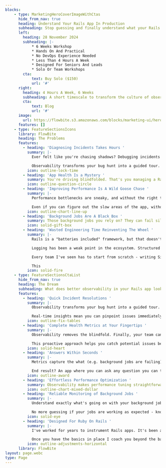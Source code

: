 ```yaml
---
blocks:
    - type: MarketingHeroCoverImageWithCtas
      hide_from_nav: true
      heading: Understand Your Rails App In Production
      subheading: Stop guessing and finally understand what your Rails app is **actually** doing in production.
      left:
        heading: 28 November 2024
        subheading: |-
            * 6 Weeks Workshop
            * Hands On And Practical
            * No DevOps Experience Needed
            * Less Than 4 Hours A Week
            * Designed For Seniors And Leads
            * Solo Or Team Workshops
        cta:
            text: Buy Solo ($150)
            url: '#'
      right:
        heading: 4 Hours A Week, 6 Weeks
        subheading: A short timescale to transform the culture of observability in your team. No DevOps experience needed.
        cta:
            text: Blog
            url: '#'
      image:
        url: https://flowbite.s3.amazonaws.com/blocks/marketing-ui/hero/conference-speaker.jpg
      features: []
    - type: FeatureSectionsIcons
      library: FlowBite
      heading: The Problems
      features:
        - heading: 'Diagnosing Incidents Takes Hours '
          summary: |-
            Ever felt like you're chasing shadows? Debugging incidents without observability is just that. Imagine it's 2 AM - you're squinting at logs trying to figure out why your app just tanked. Not fun, right?

            Observability transforms your bug hunt into a guided tour. No more guesswork, just straight answers. And yes, you can actually sleep peacefully at night.
          icon: outline-lock-time
        - heading: 'App Health Is a Mystery '
          summary: You're driving blindfolded. That's you managing a Rails app without observability. System health? A big question mark. CPU spikes, memory leaks, and you’re none the wiser until your app slows to a crawl—or worse, crashes.
          icon: outline-question-circle
        - heading: 'Improving Performance Is A Wild Goose Chase '
          summary: |-
            Performance bottlenecks are sneaky, and without the right tools, they're nearly invisible. Trying to connect a profiler to a Rails app in production? Good luck with that.

            Even if you can figure out the slow areas of the app, without observability you can't accurately determine why they're slow.
          icon: outline-chart-line-up
        - heading: 'Background Jobs Are A Black Box '
          summary: Those background jobs you rely on? They can fail silently and spectacularly. Without observability, you won’t know until it’s too late. Emails undelivered, reports half-baked—chaos ensues.
          icon: solid-gift-box
        - heading: 'Wasted Engineering Time Reinventing The Wheel '
          summary: |-
            Rails is a "batteries included" framework, but that doesn't seem to apply to observability.

            Logging has been a weak point in the ecosystem. Structured logging is coming in Rails 8, but none of the other observability best practices come out of the box.

            Every team I've seen has to start from scratch - writing Sidekiq middleware, adding metrics, and solving a ton of low level fiddly details.

            This
          icon: solid-fire
    - type: FeatureSectionsCtaList
      hide_from_nav: true
      heading: The Dream
      subheading: What does better observability in your Rails app look like?
      features:
        - heading: 'Quick Incident Resolutions '
          summary: |-
            Observability transforms your bug hunt into a guided tour. With the right tools, you get straight answers instead of guesswork.

            Real-time insights mean you can pinpoint issues immediately and resolve them faster. Say goodbye to sleepless nights and hello to efficient, stress-free debugging.
          icon: outline-fix-tables
        - heading: 'Complete Health Metrics at Your Fingertips '
          summary: |-
            Observability removes the blindfold. Finally, your team can get a clear view of your app's health. Track background job queue latency, request errors, and other vital metrics in real time.

            This proactive approach helps you catch potential issues before they become incidents and before customers even notice.
          icon: solid-heart
        - heading: 'Answers Within Seconds '
          summary: |-
            Metrics capture the what (e.g. background jobs are failing) but they don't give you the why (e.g. a spammer is DDOSing your site). This workshop embraces ideas from Observability 2.0 to help you capture vital context alongside the metrics.

            End result? An app where you can ask any question you can think of and get an answer within seconds.
          icon: outline-award
        - heading: 'Effortless Performance Optimization '
          summary: Observability makes performance tuning straightforward. With detailed metrics and tracing, you can identify and understand performance issues quickly. Find out exactly where the slowdowns are happening and why. This way, you can optimize effectively and ensure your app runs smoothly.
          icon: outline-chart-mixed-dollar
        - heading: 'Reliable Monitoring of Background Jobs '
          summary: |-
            Understand exactly what's going on with your background jobs. Monitor your jobs in real time to ensure they run smoothly. Get alerts the moment something goes wrong, so you can fix issues before they escalate.

            No more guessing if your jobs are working as expected - know for sure.
          icon: solid-eye
        - heading: 'Designed For Ruby On Rails '
          summary: |-
            I've worked for years to instrument Rails apps. It's been a long journey but I now have a repeatable formula you can implement for the essentials of observability.

            Once you have the basics in place I coach you beyond the basics into the domain of your Rails app in your company and we customise for your use case.
          icon: outline-adjustments-horizontal
      library: FlowBite
layout: page.webc
type: Page
---
```


